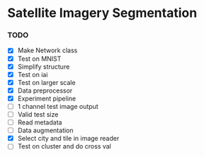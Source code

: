 # Satellite Imagery Segmentation

### TODO
- [x] Make Network class
- [x] Test on MNIST
- [x] Simplify structure
- [x] Test on iai
- [X] Test on larger scale
- [X] Data preprocessor
- [X] Experiment pipeline
- [ ] 1 channel test image output
- [ ] Valid test size
- [ ] Read metadata
- [ ] Data augmentation
- [X] Select city and tile in image reader
- [ ] Test on cluster and do cross val